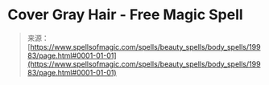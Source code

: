 <!--yml
category: 未分类
date: 2024-06-12 19:02:22
-->

# Cover Gray Hair - Free Magic Spell

> 来源：[https://www.spellsofmagic.com/spells/beauty_spells/body_spells/19983/page.html#0001-01-01](https://www.spellsofmagic.com/spells/beauty_spells/body_spells/19983/page.html#0001-01-01)